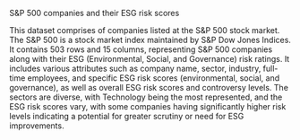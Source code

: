 S&P 500 companies and their ESG risk scores

This dataset comprises of companies listed at the S&P 500 stock market. The S&P 500 is a stock market index maintained by S&P Dow Jones Indices. 
It contains 503 rows and 15 columns, representing S&P 500 companies along with their ESG (Environmental, Social, and Governance) risk ratings. 
It includes various attributes such as company name, sector, industry, full-time employees, and specific ESG risk scores (environmental, social, and governance), 
as well as overall ESG risk scores and controversy levels. The sectors are diverse, with Technology being the most represented, and the ESG risk scores vary, 
with some companies having significantly higher risk levels indicating a potential for greater scrutiny or need for ESG improvements.
